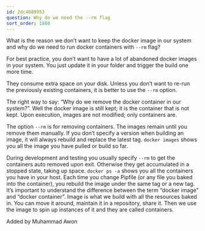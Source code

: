 ```yaml
---
id: 2dc4089953
question: Why do we need the --rm flag
sort_order: 1880
---
```


What is the reason we don’t want to keep the docker image in our system and why do we need to run docker containers with `--rm` flag?

For best practice, you don’t want to have a lot of abandoned docker images in your system. You just update it in your folder and trigger the build one more time.

They consume extra space on your disk. Unless you don’t want to re-run the previously existing containers, it is better to use the `--rm` option.

The right way to say: “Why do we remove the docker container in our system?”. Well the docker image is still kept; it is the container that is not kept. Upon execution, images are not modified; only containers are.

The option `--rm` is for removing containers. The images remain until you remove them manually. If you don’t specify a version when building an image, it will always rebuild and replace the latest tag. `docker images` shows you all the image you have pulled or build so far.

During development and testing you usually specify `--rm` to get the containers auto removed upon exit. Otherwise they get accumulated in a stopped state, taking up space. `docker ps -a` shows you all the containers you have in your host. Each time you change Pipfile (or any file you baked into the container), you rebuild the image under the same tag or a new tag. It’s important to understand the difference between the term “docker image” and “docker container”. Image is what we build with all the resources baked in. You can move it around, maintain it in a repository, share it. Then we use the image to spin up instances of it and they are called containers.

Added by Muhammad Awon

